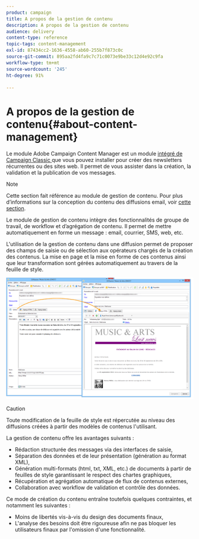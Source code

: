 ```yaml
---
product: campaign
title: A propos de la gestion de contenu
description: A propos de la gestion de contenu
audience: delivery
content-type: reference
topic-tags: content-management
exl-id: 87434cc2-1636-4558-ab60-255b7f873c0c
source-git-commit: 895aa2fd4fa9c7c71c0073e9be33c12d4e92c9fa
workflow-type: tm+mt
source-wordcount: '245'
ht-degree: 91%

---
```


# A propos de la gestion de contenu{#about-content-management}

Le module Adobe Campaign Content Manager est un module [intégré de Campaign Classic ](../../installation/using/installing-campaign-standard-packages.md) que vous pouvez installer pour créer des newsletters récurrentes ou des sites web. Il permet de vous assister dans la création, la validation et la publication de vos messages.

>[!NOTE]
>
>Cette section fait référence au module de gestion de contenu. Pour plus d’informations sur la conception du contenu des diffusions email, voir [cette section](../../delivery/using/defining-the-email-content.md).

Le module de gestion de contenu intègre des fonctionnalités de groupe de travail, de workflow et d’agrégation de contenu. Il permet de mettre automatiquement en forme un message : email, courrier, SMS, web, etc.

L&#39;utilisation de la gestion de contenu dans une diffusion permet de proposer des champs de saisie ou de sélection aux opérateurs chargés de la création des contenus. La mise en page et la mise en forme de ces contenus ainsi que leur transformation sont gérées automatiquement au travers de la feuille de style.

![](assets/s_ncs_content_create_content_sample.png)

>[!CAUTION]
>
>Toute modification de la feuille de style est répercutée au niveau des diffusions créées à partir des modèles de contenus l&#39;utilisant.

La gestion de contenu offre les avantages suivants :

* Rédaction structurée des messages via des interfaces de saisie,
* Séparation des données et de leur présentation (génération au format XML),
* Génération multi-formats (html, txt, XML, etc.) de documents à partir de feuilles de style garantissant le respect des chartes graphiques,
* Récupération et agrégation automatique de flux de contenus externes,
* Collaboration avec workflow de validation et contrôle des données.

Ce mode de création du contenu entraîne toutefois quelques contraintes, et notamment les suivantes :

* Moins de libertés vis-à-vis du design des documents finaux,
* L&#39;analyse des besoins doit être rigoureuse afin ne pas bloquer les utilisateurs finaux par l&#39;omission d&#39;une fonctionnalité.
